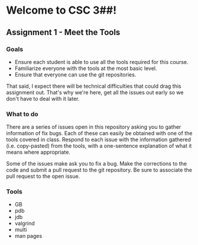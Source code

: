 # Welcome to CSC 3##!
## Assignment 1 - Meet the Tools

### Goals
 * Ensure each student is able to use all the tools required for this course.
 * Familiarize everyone with the tools at the most basic level.
 * Ensure that everyone can use the git repositories.

That said, I expect there will be technical difficulties that could drag this
assignment out.  That's why we're here, get all the issues out early so we don't
have to deal with it later.

### What to do
There are a series of issues open in this repository asking you to gather
information of fix bugs. Each of these can easily be obtained with one of the
tools covered in class.  Respond to each issue with the information gathered
(i.e. copy-pasted) from the tools, with a one-sentence explanation of what it
means where appropriate.

Some of the issues make ask you to fix a bug.  Make the corrections to the code
and submit a pull request to the git repository.  Be sure to associate the pull
request to the open issue.

### Tools
 * GB
 * pdb
 * jdb
 * valgrind
 * multi
 * man pages